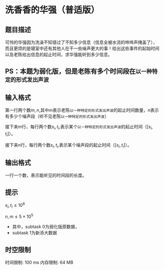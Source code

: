# 洗香香的华强（普适版）

## 题目描述

可怜的华强因为洗澡不知错过了不知多少信息（信息全被水流的哗哗声掩盖了），而且更烦的是寝室中还有其他人在干一些噪声更大的事！给出这些事件的起始时间以及老陈给出信息的起止时间，求华强能听到多少信息。

## PS：本题为弱化版，但是老陈有多个时间段在`以一种特定的形式发出声波`

## 输入格式

第一行两个数$m,n$,其中$m$表示老陈`以一种特定的形式发出声波`的起止时间数量，$n$表示有多少个噪声段（听不见老陈`以一种特定的形式发出声波`）

接下来$m$行，每行两个数$s_i,t_i$,表示某个`以一种特定的形式发出声波`的起止时间（$[s_i,t_i]$）。

接下来$n$行，每行两个数$s_i,t_i$,表示某个噪声段的起止时间（$[s_i,t_i]$）。

## 输出格式

一行一个数，表示能听见的时间段的长度。

## 提示

$s_i,t_i\leq10^{6}$

$n,m\leq5\times10^5$

- 其中，subtask 0为弱化版原数据，
- subtask 1为新添大数据

## 时空限制

时间限制: 100 ms
内存限制: 64 MB
